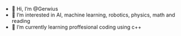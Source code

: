 - 👋 Hi, I’m @Gerwius
- 👀 I’m interested in AI, machine learning, robotics, physics, math and reading
- 🌱 I’m currently learning proffesional coding using c++

<!---
Gerwius/Gerwius is a ✨ special ✨ repository because its `README.md` (this file) appears on your GitHub profile.
You can click the Preview link to take a look at your changes.
--->

